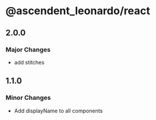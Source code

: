 # @ascendent_leonardo/react

## 2.0.0

### Major Changes

- add stitches

## 1.1.0

### Minor Changes

- Add displayName to all components
